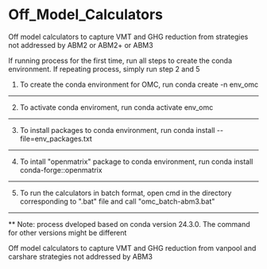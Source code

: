# Off_Model_Calculators
Off model calculators to capture VMT and GHG reduction from strategies not addressed by ABM2 or ABM2+ or ABM3

If running process for the first time, run all steps to create the conda environment. If repeating process, simply run step 2 and 5

1. To create the conda environment for OMC, run
conda create -n env_omc

______________________________________________________________________________________________
2. To activate conda enviroment, run
conda activate env_omc

______________________________________________________________________________________________
3. To install packages to conda environment, run
conda install --file=env_packages.txt

______________________________________________________________________________________________
4. To intall "openmatrix" package to conda environment, run
conda install conda-forge::openmatrix

______________________________________________________________________________________________
5. To run the calculators in batch format, open cmd in the directory corresponding
to ".bat" file and call "omc_batch-abm3.bat"

______________________________________________________________________________________________
** Note: process dveloped based on conda version 24.3.0. The command for other versions might be different

Off model calculators to capture VMT and GHG reduction from vanpool and carshare strategies not addressed by ABM3
